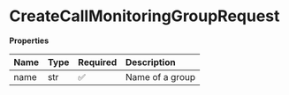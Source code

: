 # CreateCallMonitoringGroupRequest

**Properties**

| Name | Type | Required | Description     |
| :--- | :--- | :------- | :-------------- |
| name | str  | ✅       | Name of a group |

<!-- This file was generated by liblab | https://liblab.com/ -->
